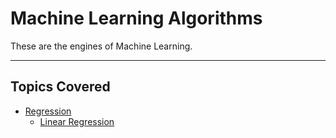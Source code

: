 # Machine Learning Algorithms

These are the engines of Machine Learning.

<hr>

## Topics Covered

- [Regression](./Regression.md)
    - [Linear Regression](./Regression/LinearRegression/LinearRegression.md)
